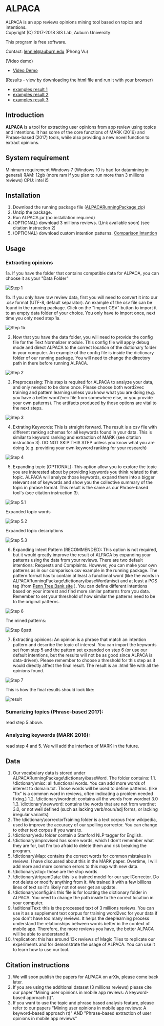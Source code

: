 # ALPACA
ALPACA is an app reviews opinions mining tool based on topics and intentions.  
Copyright (C) 2017-2018 SIS Lab, Auburn University

This program is free software. 

Contact: lenniel@auburn.edu (Phong Vu)
  
(Video demo)
* [Video Demo](https://www.youtube.com/watch?v=UNw573qtEpw)

(Results - view by downloading the html file and run it with your browser)
* [examples result 1](https://github.com/phong1990/ALPACA/blob/master/res/examples/requests_songs_moderate.html)
* [examples result 2](https://github.com/phong1990/ALPACA/blob/master/res/examples/complaint_songs_moderate.html)
* [examples result 3](https://github.com/phong1990/ALPACA/blob/master/res/examples/request_songs_flexible.html)

## Introduction
**ALPACA** is a tool for extracting user opinions from app review using topics and intentions. It has some of the core functions of MARK (2016) and Phrase-based (2017) tools, while also providing a new novel function to extract opinions.
## System requirement
Minimum requirement
  Windows 7 (Windows 10 is bad for datamining in general)
  RAM: 12gb (more ram if you plan to run more than 3 millions reviews)
  CPU: intel i5
  
## Installation
1. Download the running package file ([ALPACARunningPackage.zip](http://www.mediafire.com/file/cl3lu0k75kxl344/ALPACARunningPackage.zip))
2. Unzip the package.
3. Run ALPACA.jar (no installation required)
4. (OPTIONAL) download 3 millions reviews. (Link available soon) (see citation instruction 2)
5. (OPTIONAL) download custom intention patterns. [Comparison Intention](https://github.com/phong1990/ALPACA/blob/master/res/seedPatterns/newComparisons.csv)
## Usage
### Extracting opinions
1a. If you have the folder that contains compatible data for ALPACA, you can choose it as your "Data Folder"

![Step 1](https://github.com/phong1990/ALPACA/blob/master/res/img/step1.png)

1b. If you only have raw review data, first you will need to convert it into our .csv format (UTF-8, default separator). An example of the csv file can be found in the running package. Click on the "Import CSV" button to import it to an empty data folder of your choice. You only have to import once, next time you only need step 1a.

![Step 1b](https://github.com/phong1990/ALPACA/blob/master/res/img/step1-data.png)

2. Now that you have the data folder, you will need to provide the config file for the Text Normalizer module. This config file will apply debug mode and direct ALPACA to the correct location of the dictionary folder in your computer. An example of the config file is inside the dictionary folder of our running package. You will need to change the directory path in there before running ALPACA.

![Step 2](https://github.com/phong1990/ALPACA/blob/master/res/img/step2.png)

3. Preprocessing: This step is required for ALPACA to analyze your data, and only needed to be done once. Please choose both word2vec training and pattern learning unless you know what you are doing (e.g. you have a better word2vec file from somewhere else, or you provide your own patterns). The artifacts produced by those options are vital to the next steps.

![Step 3](https://github.com/phong1990/ALPACA/blob/master/res/img/step3.png)

4. Extrating Keywords: This is straight forward. The result is a csv file with different ranking schemas for all keywords found in your data. This is similar to keyword ranking and extraction of MARK (see citation instruction 3). DO NOT SKIP THIS STEP unless you know what you are doing (e.g. providing your own keyword ranking for your research)

![Step 4](https://github.com/phong1990/ALPACA/blob/master/res/img/keywords.png)

5. Expanding topic (OPTIONAL): This option allow you to explore the topic you are interested about by providing keywords you think related to that topic. ALPACA will analyze those keywords, expand them into a bigger relevant set of keywords and show you the collective summary of the topic in phrase format. This result is the same as our Phrase-based tool's (see citation instruction 3).

![Step 5.1](https://github.com/phong1990/ALPACA/blob/master/res/img/step4.png)

Expanded topic words

![Step 5.2](https://github.com/phong1990/ALPACA/blob/master/res/img/step4-words.png)

Expanded topic descriptions

![Step 5.3](https://github.com/phong1990/ALPACA/blob/master/res/img/step4-description.png)

6. Expanding Intent Pattern (RECOMMENDED): This option is not required, but it would greatly improve the result of ALPACA by expanding your patterns using the data from your reviews. There are two default intentions: Requests and Complaints. However, you can make your own patterns as in our comparison.csv example in the running package. The pattern format has to contain at least a functional word (like the words in ALPACARunningPackage\dictionary\baseWord\misc\) and at least a POS tag (from  [Penn Tree Bank site](https://catalog.ldc.upenn.edu/docs/LDC99T42/tagguid1.pdf) ). You can define different intentions based on your interest and find more similar patterns from you data. Remember to set your threshold of how similar the patterns need to be to the original patterns.

![Step 6](https://github.com/phong1990/ALPACA/blob/master/res/img/step5.png)

The mined patterns:

![Step 6patt](https://github.com/phong1990/ALPACA/blob/master/res/img/patterms.png)

7. Extracting opinions: An opinion is a phrase that match an intention pattern and describe the topic of interest. You can import the keywords set from step 5 and the pattern set expanded on step 6 (or use our default intentions, but the results will not be as good since ALPACA is data-driven). Please remember to choose a threshold for this step as it would directly affect the final result. The result is an .html file with all the opinions found.

![Step 7](https://github.com/phong1990/ALPACA/blob/master/res/img/step6.png)

This is how the final results should look like:

![result](https://github.com/phong1990/ALPACA/blob/master/res/img/results.png)



### Sumarizing topics (Phrase-based 2017):
  read step 5 above.

### Analyzing keywords (MARK 2016):
  read step 4 and 5. 
  We will add the interface of MARK in the future.
  
## Data
1. Our vocabulary data is stored under ALPACARunningPackage\dictionary\baseWord. The folder contains:
1.1. \dictionary\misc: all functional words. You can add more words of interest to domain.txt. Those words will be used to define patterns. (like "fix" is a common word in reviews, often indicating a problem needed fixing.)
1.2. \dictionary\wordnet: contains all the words from wordnet 3.0
1.3. \dictionary\newword: contains the words that are not from wordnet 3.0, or not well defined (such as lacking verb/noun/adj forms, or lacking irregular variants)
2. The \dictionary\correctorTraining folder is a text corpus from wikipedia, used to improve the accuracy of our spelling corrector. You can change to other text corpus if you want to.
3. \dictionary\edu folder contain a Stanford NLP tagger for English.
4. \dictionary\improvised has some words, which I don't remember what they are for, but I'm too afraid to delete them and risk breaking the program.
5. \dictionary\Map: contains the correct words for common mistakes in reviews. I have discussed about this in the MARK paper. Overtime, I will add more and more common errors to this map with new data.
6. \dictionary\stop: those are the stop words. 
7. \dictionary\trigramData: this is a trained model for our spellCorrector. Do not delete or modify anything from it. We trained it with a few billions lines of text so it's likely not not ever get an update.
8. \dictionary\config.ini: this file is for locating the dictionary folder in ALPACA. You need to change the path inside to the correct location in your computer.
9. \aditionalText: this is the processed text of 3 millions reviews. You can use it as a supplement text corpus for training word2vec for your data if you don't have too many reviews. It helps the deeplearning process understand the relationships between words better in the context of mobile app. Therefore, the more reviews you have, the better ALPACA will be able to understand it.
10. \replication: this has around 13k reviews of Magic Tiles to replicate our experiments and for demonstrate the usage of ALPACA. You can use it to learn how to use our tool.

## Citation instructions
1. We will soon publish the papers for ALPACA on arXiv, please come back later.
2. If you are using the additional dataset (3 millions reviews) please cite our paper "Mining user opinions in mobile app reviews: A keyword-based approach (t)".
3. If you want to use the topic and phrase based analysis feature, please refer to our papers "Mining user opinions in mobile app reviews: A keyword-based approach (t)" AND "Phrase-based extraction of user opinions in mobile app reviews"
